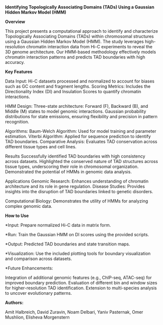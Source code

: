 **Identifying Topologically Associating Domains (TADs) Using a Gaussian Hidden Markov Model (HMM)**

**Overview**

This project presents a computational approach to identify and characterize Topologically Associating Domains (TADs) within chromosomal structures using a Gaussian Hidden Markov Model (HMM). The study leverages high-resolution chromatin interaction data from Hi-C experiments to reveal the 3D genome architecture. Our HMM-based methodology effectively models chromatin interaction patterns and predicts TAD boundaries with high accuracy.

**Key Features**

Data Input: Hi-C datasets processed and normalized to account for biases such as GC content and fragment lengths.
Scoring Metrics: Includes the Directionality Index (DI) and Insulation Scores to quantify chromatin interactions.

HMM Design:
Three-state architecture: Forward (F), Backward (B), and Middle (M) states to model genomic interactions.
Gaussian probability distributions for state emissions, ensuring flexibility and precision in pattern recognition.

Algorithms:
Baum-Welch Algorithm: Used for model training and parameter estimation.
Viterbi Algorithm: Applied for sequence prediction to identify TAD boundaries.
Comparative Analysis: Evaluates TAD conservation across different tissue types and cell lines.

Results
Successfully identified TAD boundaries with high consistency across datasets.
Highlighted the conserved nature of TAD structures across tissue types, underscoring their role in chromosomal organization.
Demonstrated the potential of HMMs in genomic data analysis.

Applications
Genomic Research: Enhances understanding of chromatin architecture and its role in gene regulation.
Disease Studies: Provides insights into the disruption of TAD boundaries linked to genetic disorders.

Computational Biology: Demonstrates the utility of HMMs for analyzing complex genomic data.

**How to Use**

*Input: Prepare normalized Hi-C data in matrix form.

*Run: Train the Gaussian HMM on DI scores using the provided scripts.

*Output: Predicted TAD boundaries and state transition maps.

*Visualization: Use the included plotting tools for boundary visualization and comparison across datasets.

*Future Enhancements:

Integration of additional genomic features (e.g., ChIP-seq, ATAC-seq) for improved boundary prediction.
Evaluation of different bin and window sizes for higher-resolution TAD identification.
Extension to multi-species analysis to uncover evolutionary patterns.

**Authors:**

Amit Halbreich, David Zuravin, Noam Delbari, Yaniv Pasternak, Omer Mushlion, Elisheva Morgenstern
